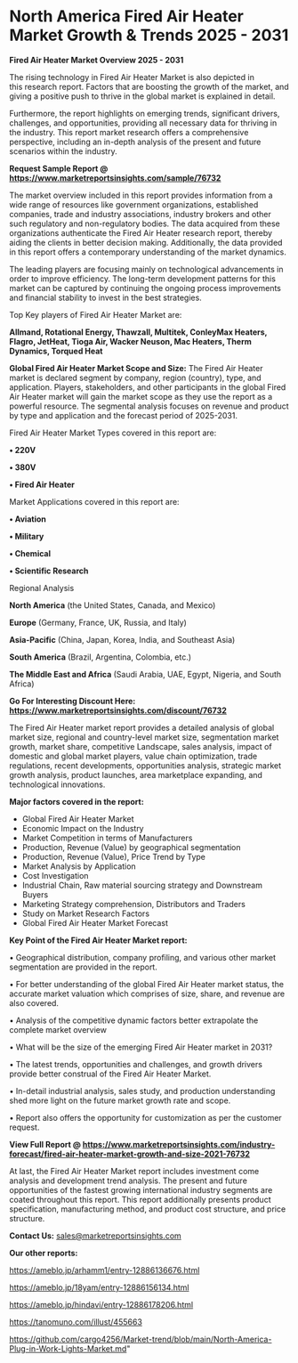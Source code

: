 # North America Fired Air Heater Market Growth & Trends 2025 - 2031

<Strong> Fired Air Heater Market Overview 2025 - 2031</strong>

The rising technology in Fired Air Heater Market is also depicted in this research report. Factors that are boosting the growth of the market, and giving a positive push to thrive in the global market is explained in detail.

Furthermore, the report highlights on emerging trends, significant drivers, challenges, and opportunities, providing all necessary data for thriving in the industry. This report market research offers a comprehensive perspective, including an in-depth analysis of the present and future scenarios within the industry.

<strong>Request Sample Report @ <a href=https://www.marketreportsinsights.com/sample/76732>https://www.marketreportsinsights.com/sample/76732</a></strong>

The market overview included in this report provides information from a wide range of resources like government organizations, established companies, trade and industry associations, industry brokers and other such regulatory and non-regulatory bodies. The data acquired from these organizations authenticate the Fired Air Heater research report, thereby aiding the clients in better decision making. Additionally, the data provided in this report offers a contemporary understanding of the market dynamics.

The leading players are focusing mainly on technological advancements in order to improve efficiency. The long-term development patterns for this market can be captured by continuing the ongoing process improvements and financial stability to invest in the best strategies.

Top Key players of Fired Air Heater Market are:

<strong>Allmand, Rotational Energy, Thawzall, Multitek, ConleyMax Heaters, Flagro, JetHeat, Tioga Air, Wacker Neuson, Mac Heaters, Therm Dynamics, Torqued Heat</strong>

<strong><b>Global Fired Air Heater Market Scope and Size:</b></strong>
The Fired Air Heater market is declared segment by company, region (country), type, and application. Players, stakeholders, and other participants in the global Fired Air Heater market will gain the market scope as they use the report as a powerful resource. The segmental analysis focuses on revenue and product by type and application and the forecast period of 2025-2031.

Fired Air Heater Market Types covered in this report are:

<strong>• 220V

• 380V

• Fired Air Heater</strong>

Market Applications covered in this report are:

<strong>• Aviation

• Military

• Chemical

• Scientific Research</strong> 

Regional Analysis

<strong>North America</strong> (the United States, Canada, and Mexico)

<strong>Europe</strong> (Germany, France, UK, Russia, and Italy)

<strong>Asia-Pacific</strong> (China, Japan, Korea, India, and Southeast Asia)

<strong>South America</strong> (Brazil, Argentina, Colombia, etc.)

<strong>The Middle East and Africa</strong> (Saudi Arabia, UAE, Egypt, Nigeria, and South Africa)

<strong>Go For Interesting Discount Here: <a href=https://www.marketreportsinsights.com/discount/76732>https://www.marketreportsinsights.com/discount/76732</a></strong>

The Fired Air Heater market report provides a detailed analysis of global market size, regional and country-level market size, segmentation market growth, market share, competitive Landscape, sales analysis, impact of domestic and global market players, value chain optimization, trade regulations, recent developments, opportunities analysis, strategic market growth analysis, product launches, area marketplace expanding, and technological innovations.

<strong><b>Major factors covered in the report:</b></strong>
<ul>
  <li>Global Fired Air Heater Market </li>
  <li>Economic Impact on the Industry</li>
  <li>Market Competition in terms of Manufacturers</li>
  <li>Production, Revenue (Value) by geographical segmentation</li>
  <li>Production, Revenue (Value), Price Trend by Type</li>
  <li>Market Analysis by Application</li>
  <li>Cost Investigation</li>
  <li>Industrial Chain, Raw material sourcing strategy and Downstream Buyers</li>
  <li>Marketing Strategy comprehension, Distributors and Traders</li>
  <li>Study on Market Research Factors</li>
  <li>Global Fired Air Heater Market Forecast</li>
</ul>

<strong><b>Key Point of the Fired Air Heater Market report:</b></strong>

• Geographical distribution, company profiling, and various other market segmentation are provided in the report.

• For better understanding of the global Fired Air Heater market status, the accurate market valuation which comprises of size, share, and revenue are also covered.

• Analysis of the competitive dynamic factors better extrapolate the complete market overview

• What will be the size of the emerging Fired Air Heater market in 2031?

• The latest trends, opportunities and challenges, and growth drivers provide better construal of the Fired Air Heater Market.

• In-detail industrial analysis, sales study, and production understanding shed more light on the future market growth rate and scope.

• Report also offers the opportunity for customization as per the customer request.

<strong><b>View Full Report @ <a href=https://www.marketreportsinsights.com/industry-forecast/fired-air-heater-market-growth-and-size-2021-76732>https://www.marketreportsinsights.com/industry-forecast/fired-air-heater-market-growth-and-size-2021-76732</a></b></strong>


At last, the Fired Air Heater Market report includes investment come analysis and development trend analysis. The present and future opportunities of the fastest growing international industry segments are coated throughout this report. This report additionally presents product specification, manufacturing method, and product cost structure, and price structure.

<strong>Contact Us:</strong>
sales@marketreportsinsights.com

<strong>Our other reports:</strong>

<a href=https://ameblo.jp/arhamm1/entry-12886136676.html>https://ameblo.jp/arhamm1/entry-12886136676.html</a>

<a href=https://ameblo.jp/18yam/entry-12886156134.html>https://ameblo.jp/18yam/entry-12886156134.html</a>

<a href=https://ameblo.jp/hindavi/entry-12886178206.html>https://ameblo.jp/hindavi/entry-12886178206.html</a>

<a href=https://tanomuno.com/illust/455663>https://tanomuno.com/illust/455663</a>

<a href=https://github.com/cargo4256/Market-trend/blob/main/North-America-Plug-in-Work-Lights-Market.md>https://github.com/cargo4256/Market-trend/blob/main/North-America-Plug-in-Work-Lights-Market.md</a>"
